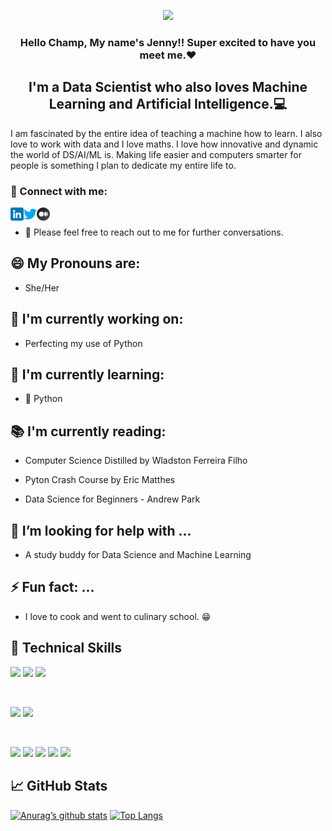 <p align = "center">

<img src = "https://user-images.githubusercontent.com/66979765/164052319-16b25665-9cd9-4c8d-ac47-30698d5a969a.png ">

</p>

<h3 align ="center">
Hello Champ, My name's Jenny!! Super excited to have you meet me.❤
</h3>

<h2 align="center">
I'm a Data Scientist who also loves Machine Learning and Artificial Intelligence.💻
</h2>

I am fascinated by the entire idea of teaching a machine how to learn. I also love to work with data and I love maths. I love how innovative and dynamic the world of DS/AI/ML is. Making life easier and computers smarter for people is something I plan to dedicate my entire life to.

### 🤝 Connect with me:

<a href="https://www.linkedin.com/in/jennifer-iroh-68a179185/"><img align="left" src="./images/linkedin.png" alt="Jennifer Iroh | LinkedIn" width="21px"/></a>
<a href="https://mobile.twitter.com/iCaligrapher"><img align="left" src="./images/twitter.png" alt="Jennifer Iroh | Twitter" width="21px"/></a>
<a href="https://irohjenny.medium.com/"><img align="left" src="./images/medium.png" alt="Jennifer Iroh| Medium" width="21px"/></a>
</br>

- 💬 Please feel free to reach out to me for further conversations.

## 😄 My Pronouns are:

- She/Her

## 🔭 I'm currently working on:

- Perfecting my use of Python

## 🌱 I'm currently learning:

- 🐍 Python

## 📚 I'm currently reading:

- Computer Science Distilled by Wladston Ferreira Filho

- Pyton Crash Course by Eric Matthes

- Data Science for Beginners - Andrew Park

## 🤔 I’m looking for help with ...

- A study buddy for Data Science and Machine Learning

## ⚡ Fun fact: ...

- I love to cook and went to culinary school. 😁

## 💼 Technical Skills

![](https://img.shields.io/badge/Code-JavaScript-informational?style=flat&logo=JavaScript&color=F7DF1E)
![](https://img.shields.io/badge/Code-HTML5-informational?style=flat&logo=HTML5&color=E34F26)
![](https://img.shields.io/badge/Code-Python-informational?style=flat&logo=Python&color=003B57)

</br>

![](https://img.shields.io/badge/Style-CSS3-informational?style=flat&logo=CSS3&color=1572B6)
![](https://img.shields.io/badge/Style-Bootstrap-informational?style=flat&logo=Bootstrap&color=7952B3)

</br>

![](https://img.shields.io/badge/Tools-Git-informational?style=flat&logo=Git&color=F05032)
![](https://img.shields.io/badge/Tools-GitHub-informational?style=flat&logo=GitHub&color=181717)
![](https://img.shields.io/badge/Tools-Netlify-informational?style=flat&logo=netlify&color=00C7B7)
![](https://img.shields.io/badge/Tools-Figma-informational?style=flat&logo=Figma&color=F24E1E)
![](https://img.shields.io/badge/Tools-AdobeXd-informational??style=for-the-badge&logo=Adobe%20XD&logoColor=#FF61F6)

## 📈 GitHub Stats

[![Anurag’s github stats](https://github-readme-stats.vercel.app/api?username=Jennifer-Iroh)](https://github.com/Jennifer-Iroh)
[![Top Langs](https://github-readme-stats.vercel.app/api/top-langs/?username=Jennifer-Iroh&layout=compact)](https://github.com/Jenifer-Iroh)

<!--
**Jennifer-Iroh/Jennifer-Iroh** is a ✨ _special_ ✨ repository because its `README.md` (this file) appears on your GitHub profile.

Here are some ideas to get you started:

- 🔭 I’m currently working on ...
- 🌱 I’m currently learning ...
- 👯 I’m looking to collaborate on ...
- 🤔 I’m looking for help with ...
- 💬 Ask me about ...
- 📫 How to reach me: ...
- 😄 Pronouns: ...
- ⚡ Fun fact: ...
-->
